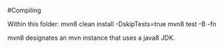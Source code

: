 #Compiling

Within this folder:
mvn8 clean install -DskipTests=true
mvn8 test -B -fn

mvn8 designates an mvn instance that uses a java8 JDK. 
